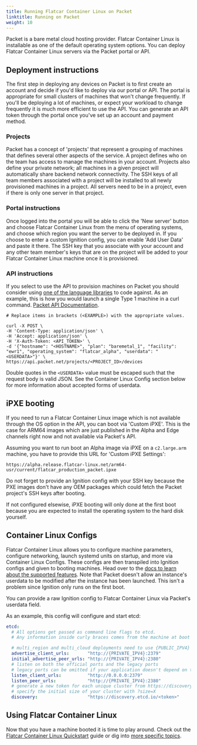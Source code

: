 ```yaml
---
title: Running Flatcar Container Linux on Packet
linktitle: Running on Packet
weight: 10
---
```


Packet is a bare metal cloud hosting provider. Flatcar Container Linux is installable as one of the default operating system options. You can deploy Flatcar Container Linux servers via the Packet portal or API.

## Deployment instructions

The first step in deploying any devices on Packet is to first create an account and decide if you'd like to deploy via our portal or API. The portal is appropriate for small clusters of machines that won't change frequently. If you'll be deploying a lot of machines, or expect your workload to change frequently it is much more efficient to use the API. You can generate an API token through the portal once you've set up an account and payment method.

### Projects

Packet has a concept of 'projects' that represent a grouping of machines that defines several other aspects of the service. A project defines who on the team has access to manage the machines in your account. Projects also define your private network; all machines in a given project will automatically share backend network connectivity. The SSH keys of all team members associated with a project will be installed to all newly provisioned machines in a project. All servers need to be in a project, even if there is only one server in that project.

### Portal instructions

Once logged into the portal you will be able to click the 'New server' button and choose Flatcar Container Linux from the menu of operating systems, and choose which region you want the server to be deployed in. If you choose to enter a custom Ignition config, you can enable 'Add User Data' and paste it there. The SSH key that you associate with your account and any other team member's keys that are on the project will be added to your Flatcar Container Linux machine once it is provisioned.

### API instructions

If you select to use the API to provision machines on Packet you should consider using [one of the language libraries](https://www.packet.com/developers/libraries/) to code against. As an example, this is how you would launch a single Type 1 machine in a curl command. [Packet API Documentation](https://www.packet.com/developers/api/).

```shell
# Replace items in brackets (<EXAMPLE>) with the appropriate values.

curl -X POST \
-H 'Content-Type: application/json' \
-H 'Accept: application/json' \
-H 'X-Auth-Token: <API_TOKEN>' \
-d '{"hostname": "<HOSTNAME>", "plan": "baremetal_1", "facility": "ewr1", "operating_system": "flatcar_alpha", "userdata": "<USERDATA>"}' \
https://api.packet.net/projects/<PROJECT_ID>/devices
```

Double quotes in the `<USERDATA>` value must be escaped such that the request body is valid JSON. See the Container Linux Config section below for more information about accepted forms of userdata.

## iPXE booting

If you need to run a Flatcar Container Linux image which is not available through the OS option in the API, you can boot via 'Custom iPXE'.
This is the case for ARM64 images which are just published in the Alpha and Edge channels right now and not available via Packet's API.

Assuming you want to run boot an Alpha image via iPXE on a `c2.large.arm` machine, you have to provide this URL for 'Custom iPXE Settings':

```text
https://alpha.release.flatcar-linux.net/arm64-usr/current/flatcar_production_packet.ipxe
```

Do not forget to provide an Ignition config with your SSH key because the PXE images don't have any OEM packages which could fetch the Packet project's SSH keys after booting.

If not configured elsewise, iPXE booting will only done at the first boot because you are expected to install the operating system to the hard disk yourself.

## Container Linux Configs

Flatcar Container Linux allows you to configure machine parameters, configure networking, launch systemd units on startup, and more via Container Linux Configs. These configs are then transpiled into Ignition configs and given to booting machines. Head over to the [docs to learn about the supported features][cl-configs]. Note that Packet doesn't allow an instance's userdata to be modified after the instance has been launched. This isn't a problem since Ignition only runs on the first boot.

You can provide a raw Ignition config to Flatcar Container Linux via Packet's userdata field.

As an example, this config will configure and start etcd:

```yaml
etcd:
  # All options get passed as command line flags to etcd.
  # Any information inside curly braces comes from the machine at boot time.

  # multi_region and multi_cloud deployments need to use {PUBLIC_IPV4}
  advertise_client_urls:       "http://{PRIVATE_IPV4}:2379"
  initial_advertise_peer_urls: "http://{PRIVATE_IPV4}:2380"
  # listen on both the official ports and the legacy ports
  # legacy ports can be omitted if your application doesn't depend on them
  listen_client_urls:          "http://0.0.0.0:2379"
  listen_peer_urls:            "http://{PRIVATE_IPV4}:2380"
  # generate a new token for each unique cluster from https://discovery.etcd.io/new?size=3
  # specify the initial size of your cluster with ?size=X
  discovery:                   "https://discovery.etcd.io/<token>"
```

[cl-configs]: provisioning.md

## Using Flatcar Container Linux

Now that you have a machine booted it is time to play around. Check out the [Flatcar Container Linux Quickstart](quickstart.md) guide or dig into [more specific topics](https://docs.flatcar-linux.org).
